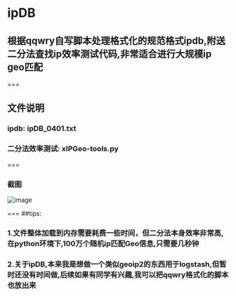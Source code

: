 # ipDB
## 根据qqwry自写脚本处理格式化的规范格式ipdb,附送二分法查找ip效率测试代码,非常适合进行大规模ip geo匹配
===

## 文件说明
### ipdb: ipDB_0401.txt
### 二分法效率测试: xIPGeo-tools.py
===

### 截图
![image](https://github.com/DrizzleRisk/TUnpacker/blob/master/screen.png)

===
##tips:
### 1.文件整体加载到内存需要耗费一些时间，但二分法本身效率非常高,在python环境下,100万个随机ip匹配Geo信息,只需要几秒钟
### 2.关于ipDB,本来我是想做一个类似geoip2的东西用于logstash,但暂时还没有时间做,后续如果有同学有兴趣,我可以把qqwry格式化的脚本也放出来